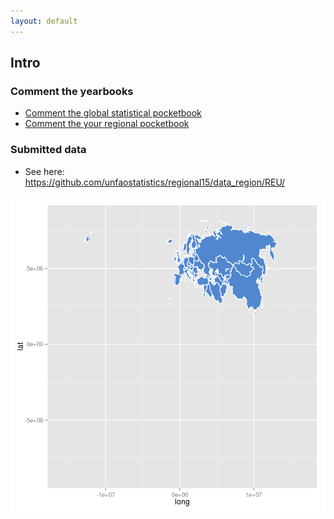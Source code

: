 ```yaml
---
layout: default
---
```


## Intro

### Comment the yearbooks

- [Comment the global statistical pocketbook](comment.html)
- [Comment the your regional pocketbook](comment_regional.html)

### Submitted data

- See here: <https://github.com/unfaostatistics/regional15/data_region/REU/>

![plot of chunk reg_plot1](figure/reg_plot1-1.png) 
